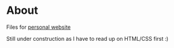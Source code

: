 # About
Files for [personal website](https://knocom.github.io)

Still under construction as I have to read up on HTML/CSS first :)
